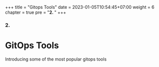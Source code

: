 +++
title = "Gitops Tools"
date = 2023-01-05T10:54:45+07:00
weight = 6
chapter = true
pre = "<b>2. </b>"
+++

### 2.

# GitOps Tools

Introducing some of the most popular gitops tools